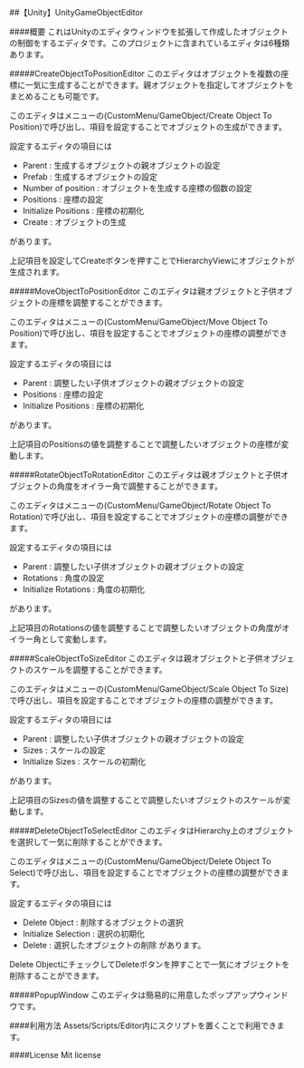 ##【Unity】UnityGameObjectEditor

####概要
これはUnityのエディタウィンドウを拡張して作成したオブジェクトの制御をするエディタです。このプロジェクトに含まれているエディタは6種類あります。

#####CreateObjectToPositionEditor
このエディタはオブジェクトを複数の座標に一気に生成することができます。親オブジェクトを指定してオブジェクトをまとめることも可能です。

このエディタはメニューの(CustomMenu/GameObject/Create Object To Position)で呼び出し、項目を設定することでオブジェクトの生成ができます。

設定するエディタの項目には

+ Parent : 生成するオブジェクトの親オブジェクトの設定
+ Prefab : 生成するオブジェクトの設定
+ Number of position : オブジェクトを生成する座標の個数の設定
+ Positions : 座標の設定
+ Initialize Positions : 座標の初期化
+ Create : オブジェクトの生成

があります。

上記項目を設定してCreateボタンを押すことでHierarchyViewにオブジェクトが生成されます。

#####MoveObjectToPositionEditor
このエディタは親オブジェクトと子供オブジェクトの座標を調整することができます。

このエディタはメニューの(CustomMenu/GameObject/Move Object To Position)で呼び出し、項目を設定することでオブジェクトの座標の調整ができます。

設定するエディタの項目には

+ Parent : 調整したい子供オブジェクトの親オブジェクトの設定
+ Positions : 座標の設定
+ Initialize Positions : 座標の初期化

があります。

上記項目のPositionsの値を調整することで調整したいオブジェクトの座標が変動します。

#####RotateObjectToRotationEditor
このエディタは親オブジェクトと子供オブジェクトの角度をオイラー角で調整することができます。

このエディタはメニューの(CustomMenu/GameObject/Rotate Object To Rotation)で呼び出し、項目を設定することでオブジェクトの座標の調整ができます。

設定するエディタの項目には

+ Parent : 調整したい子供オブジェクトの親オブジェクトの設定
+ Rotations : 角度の設定
+ Initialize Rotations : 角度の初期化

があります。

上記項目のRotationsの値を調整することで調整したいオブジェクトの角度がオイラー角として変動します。

#####ScaleObjectToSizeEditor
このエディタは親オブジェクトと子供オブジェクトのスケールを調整することができます。

このエディタはメニューの(CustomMenu/GameObject/Scale Object To Size)で呼び出し、項目を設定することでオブジェクトの座標の調整ができます。

設定するエディタの項目には

+ Parent : 調整したい子供オブジェクトの親オブジェクトの設定
+ Sizes : スケールの設定
+ Initialize Sizes : スケールの初期化

があります。

上記項目のSizesの値を調整することで調整したいオブジェクトのスケールが変動します。

#####DeleteObjectToSelectEditor
このエディタはHierarchy上のオブジェクトを選択して一気に削除することができます。

このエディタはメニューの(CustomMenu/GameObject/Delete Object To Select)で呼び出し、項目を設定することでオブジェクトの座標の調整ができます。

設定するエディタの項目には

+ Delete Object : 削除するオブジェクトの選択
+ Initialize Selection : 選択の初期化
+ Delete : 選択したオブジェクトの削除
があります。

Delete ObjectにチェックしてDeleteボタンを押すことで一気にオブジェクトを削除することができます。

#####PopupWindow
このエディタは簡易的に用意したポップアップウィンドウです。

####利用方法
Assets/Scripts/Editor内にスクリプトを置くことで利用できます。

####License
Mit license